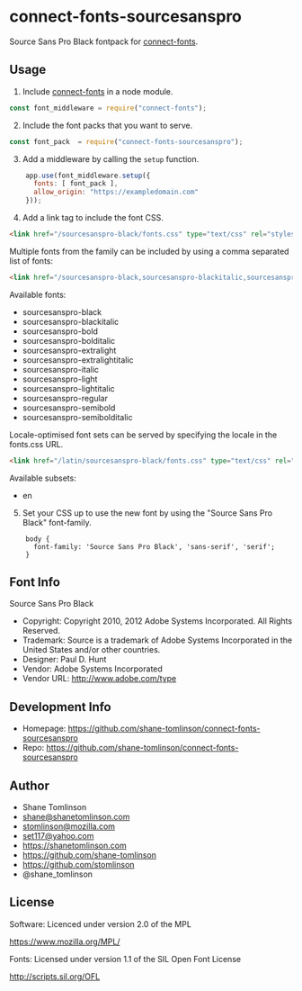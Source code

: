 # connect-fonts-sourcesanspro

Source Sans Pro Black fontpack for [connect-fonts](https://github.com/shane-tomlinson/connect-fonts).

## Usage

1. Include [connect-fonts](https://github.com/shane-tomlinson/connect-fonts) in a node module.
```js
const font_middleware = require("connect-fonts");
```

2. Include the font packs that you want to serve.
```js
const font_pack  = require("connect-fonts-sourcesanspro");
```

3. Add a middleware by calling the `setup` function.
```js
    app.use(font_middleware.setup({
      fonts: [ font_pack ],
      allow_origin: "https://exampledomain.com"
    }));
```

4. Add a link tag to include the font CSS.
```html
<link href="/sourcesanspro-black/fonts.css" type="text/css" rel="stylesheet"/ >
```

Multiple fonts from the family can be included by using a comma separated list of fonts:
```html
<link href="/sourcesanspro-black,sourcesanspro-blackitalic,sourcesanspro-bold,sourcesanspro-bolditalic,sourcesanspro-extralight,sourcesanspro-extralightitalic,sourcesanspro-italic,sourcesanspro-light,sourcesanspro-lightitalic,sourcesanspro-regular,sourcesanspro-semibold,sourcesanspro-semibolditalic/fonts.css" type="text/css" rel="stylesheet"/ >
```

Available fonts:
* sourcesanspro-black
* sourcesanspro-blackitalic
* sourcesanspro-bold
* sourcesanspro-bolditalic
* sourcesanspro-extralight
* sourcesanspro-extralightitalic
* sourcesanspro-italic
* sourcesanspro-light
* sourcesanspro-lightitalic
* sourcesanspro-regular
* sourcesanspro-semibold
* sourcesanspro-semibolditalic

Locale-optimised font sets can be served by specifying the locale in the fonts.css URL.
```html
<link href="/latin/sourcesanspro-black/fonts.css" type="text/css" rel="stylesheet"/ >
```

Available subsets:
* en

5. Set your CSS up to use the new font by using the "Source Sans Pro Black" font-family.
```
    body {
      font-family: 'Source Sans Pro Black', 'sans-serif', 'serif';
    }
```

## Font Info
Source Sans Pro Black

* Copyright: Copyright 2010, 2012 Adobe Systems Incorporated. All Rights Reserved.
* Trademark: Source is a trademark of Adobe Systems Incorporated in the United States and/or other countries.
* Designer: Paul D. Hunt
* Vendor: Adobe Systems Incorporated
* Vendor URL: http://www.adobe.com/type

## Development Info
* Homepage: https://github.com/shane-tomlinson/connect-fonts-sourcesanspro
* Repo: https://github.com/shane-tomlinson/connect-fonts-sourcesanspro

## Author
* Shane Tomlinson
* shane@shanetomlinson.com
* stomlinson@mozilla.com
* set117@yahoo.com
* https://shanetomlinson.com
* https://github.com/shane-tomlinson
* https://github.com/stomlinson
* @shane_tomlinson


## License

Software: Licenced under version 2.0 of the MPL

  https://www.mozilla.org/MPL/

Fonts: Licensed under version 1.1 of the SIL Open Font License

  http://scripts.sil.org/OFL

